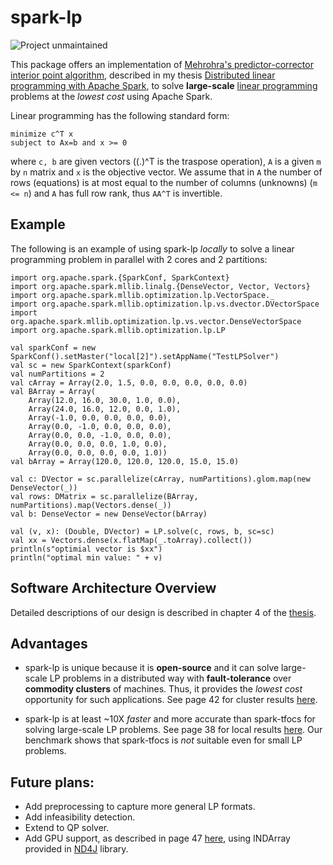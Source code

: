 # spark-lp

![Project unmaintained](https://img.shields.io/badge/project-unmaintained-red.svg)

This package offers an implementation of [Mehrohra's predictor-corrector interior point algorithm](https://en.wikipedia.org/wiki/Mehrotra_predictor%E2%80%93corrector_method), described in my thesis [Distributed linear programming with Apache Spark](https://open.library.ubc.ca/cIRcle/collections/ubctheses/24/items/1.0340337), to solve **large-scale** [linear programming](https://en.wikipedia.org/wiki/Linear_programming) problems at the *lowest cost* using Apache Spark.

Linear programming has the following standard form: 

	minimize c^T x 
	subject to Ax=b and x >= 0

where `c, b` are given vectors ((.)^T is the traspose operation), `A` is a given `m` by `n` matrix and `x` is the objective vector. We assume that in `A` the number of rows (equations) is
at most equal to the number of columns (unknowns) (`m <= n`) and `A` has full row rank, thus `AA^T` is invertible.

## Example

The following is an example of using spark-lp *locally* to solve a linear programming problem in parallel with 2 cores and 2 partitions:

	import org.apache.spark.{SparkConf, SparkContext}
	import org.apache.spark.mllib.linalg.{DenseVector, Vector, Vectors}
	import org.apache.spark.mllib.optimization.lp.VectorSpace._
	import org.apache.spark.mllib.optimization.lp.vs.dvector.DVectorSpace
	import org.apache.spark.mllib.optimization.lp.vs.vector.DenseVectorSpace
	import org.apache.spark.mllib.optimization.lp.LP

	val sparkConf = new SparkConf().setMaster("local[2]").setAppName("TestLPSolver")
	val sc = new SparkContext(sparkConf)
	val numPartitions = 2
	val cArray = Array(2.0, 1.5, 0.0, 0.0, 0.0, 0.0, 0.0)
	val BArray = Array(
    	Array(12.0, 16.0, 30.0, 1.0, 0.0),
    	Array(24.0, 16.0, 12.0, 0.0, 1.0),
    	Array(-1.0, 0.0, 0.0, 0.0, 0.0),
    	Array(0.0, -1.0, 0.0, 0.0, 0.0),
    	Array(0.0, 0.0, -1.0, 0.0, 0.0),
    	Array(0.0, 0.0, 0.0, 1.0, 0.0),
    	Array(0.0, 0.0, 0.0, 0.0, 1.0))
	val bArray = Array(120.0, 120.0, 120.0, 15.0, 15.0)

	val c: DVector = sc.parallelize(cArray, numPartitions).glom.map(new DenseVector(_))
	val rows: DMatrix = sc.parallelize(BArray, numPartitions).map(Vectors.dense(_))
	val b: DenseVector = new DenseVector(bArray)

	val (v, x): (Double, DVector) = LP.solve(c, rows, b, sc=sc)
	val xx = Vectors.dense(x.flatMap(_.toArray).collect())
	println(s"optimial vector is $xx")
	println("optimal min value: " + v)

## Software Architecture Overview

Detailed descriptions of our design is described in chapter 4 of the [thesis](https://open.library.ubc.ca/cIRcle/collections/ubctheses/24/items/1.0340337).

## Advantages

* spark-lp is unique because it is **open-source** and it can solve large-scale LP problems in a distributed way with **fault-tolerance** over **commodity clusters** of machines. Thus, it provides the *lowest cost* opportunity for such applications. See page 42 for cluster results [here](https://open.library.ubc.ca/cIRcle/collections/ubctheses/24/items/1.0340337).

* spark-lp is at least ~10X *faster* and more accurate than spark-tfocs for solving large-scale LP problems. See page 38 for local results [here](https://open.library.ubc.ca/cIRcle/collections/ubctheses/24/items/1.0340337). Our benchmark shows that spark-tfocs is *not* suitable even for small LP problems.

## Future plans:

* Add preprocessing to capture more general LP formats.
* Add infeasibility detection.
* Extend to QP solver.
* Add GPU support, as described in page 47 [here](https://open.library.ubc.ca/cIRcle/collections/ubctheses/24/items/1.0340337), using INDArray provided in [ND4J](http://nd4j.org/) library.
